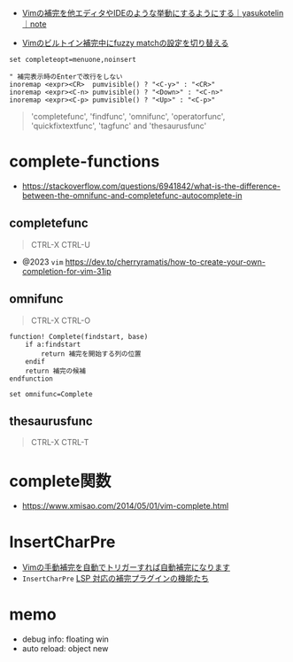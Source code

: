 - [Vimの補完を他エディタやIDEのような挙動にするようにする｜yasukotelin｜note](https://note.com/yasukotelin/n/na87dc604e042)

- [Vimのビルトイン補完中にfuzzy matchの設定を切り替える](https://zenn.dev/kawarimidoll/articles/262785e8ca05b0)

```vim
set completeopt=menuone,noinsert

" 補完表示時のEnterで改行をしない
inoremap <expr><CR>  pumvisible() ? "<C-y>" : "<CR>"
inoremap <expr><C-n> pumvisible() ? "<Down>" : "<C-n>"
inoremap <expr><C-p> pumvisible() ? "<Up>" : "<C-p>"
```

> 'completefunc', 'findfunc', 'omnifunc', 'operatorfunc', 'quickfixtextfunc', 'tagfunc' and 'thesaurusfunc'

# complete-functions

- https://stackoverflow.com/questions/6941842/what-is-the-difference-between-the-omnifunc-and-completefunc-autocomplete-in

## completefunc

> CTRL-X CTRL-U

- @2023 `vim` https://dev.to/cherryramatis/how-to-create-your-own-completion-for-vim-31ip

## omnifunc

> CTRL-X CTRL-O

```vim
function! Complete(findstart, base)
    if a:findstart
        return 補完を開始する列の位置
    endif
    return 補完の候補
endfunction

set omnifunc=Complete
```

## thesaurusfunc

> CTRL-X CTRL-T

# complete関数

- https://www.xmisao.com/2014/05/01/vim-complete.html

# InsertCharPre

- [Vimの手動補完を自動でトリガーすれば自動補完になります](https://zenn.dev/kawarimidoll/articles/c14c8bc0d7d73d)
- `InsertCharPre` [LSP 対応の補完プラグインの機能たち](https://zenn.dev/hrsh7th/scraps/565ac089dbaba1)

# memo

- debug info: floating win
- auto reload: object new
